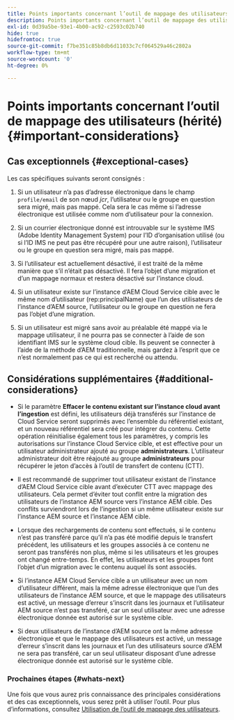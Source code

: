 ```yaml
---
title: Points importants concernant l’outil de mappage des utilisateurs (hérité)
description: Points importants concernant l’outil de mappage des utilisateurs (hérité)
exl-id: 0d39a5be-93e1-4b00-ac92-c2593c02b740
hide: true
hidefromtoc: true
source-git-commit: f7be351c85b8db6d11033c7cf064529a46c2802a
workflow-type: tm+mt
source-wordcount: '0'
ht-degree: 0%

---
```


# Points importants concernant l’outil de mappage des utilisateurs (hérité) {#important-considerations}


## Cas exceptionnels {#exceptional-cases}

Les cas spécifiques suivants seront consignés :

1. Si un utilisateur n’a pas d’adresse électronique dans le champ `profile/email` de son nœud *jcr*, l’utilisateur ou le groupe en question sera migré, mais pas mappé.  Cela sera le cas même si l’adresse électronique est utilisée comme nom d’utilisateur pour la connexion.

1. Si un courrier électronique donné est introuvable sur le système IMS (Adobe Identity Management System) pour l’ID d’organisation utilisé (ou si l’ID IMS ne peut pas être récupéré pour une autre raison), l’utilisateur ou le groupe en question sera migré, mais pas mappé.

1. Si l’utilisateur est actuellement désactivé, il est traité de la même manière que s’il n’était pas désactivé. Il fera l’objet d’une migration et d’un mappage normaux et restera désactivé sur l’instance cloud.

1. Si un utilisateur existe sur l’instance d’AEM Cloud Service cible avec le même nom d’utilisateur (rep:principalName) que l’un des utilisateurs de l’instance d’AEM source, l’utilisateur ou le groupe en question ne fera pas l’objet d’une migration.

1. Si un utilisateur est migré sans avoir au préalable été mappé via le mappage utilisateur, il ne pourra pas se connecter à l’aide de son identifiant IMS sur le système cloud cible.  Ils peuvent se connecter à l’aide de la méthode d’AEM traditionnelle, mais gardez à l’esprit que ce n’est normalement pas ce qui est recherché ou attendu.

## Considérations supplémentaires {#additional-considerations}

* Si le paramètre **Effacer le contenu existant sur l’instance cloud avant l’ingestion** est défini, les utilisateurs déjà transférés sur l’instance de Cloud Service seront supprimés avec l’ensemble du référentiel existant, et un nouveau référentiel sera créé pour intégrer du contenu. Cette opération réinitialise également tous les paramètres, y compris les autorisations sur l’instance Cloud Service cible, et est effective pour un utilisateur administrateur ajouté au groupe **administrateurs**. L’utilisateur administrateur doit être réajouté au groupe **administrateurs** pour récupérer le jeton d’accès à l’outil de transfert de contenu (CTT).

* Il est recommandé de supprimer tout utilisateur existant de l’instance d’AEM Cloud Service cible avant d’exécuter CTT avec mappage des utilisateurs. Cela permet d’éviter tout conflit entre la migration des utilisateurs de l’instance AEM source vers l’instance AEM cible. Des conflits surviendront lors de l’ingestion si un même utilisateur existe sur l’instance AEM source et l’instance AEM cible.

* Lorsque des rechargements de contenu sont effectués, si le contenu n’est pas transféré parce qu’il n’a pas été modifié depuis le transfert précédent, les utilisateurs et les groupes associés à ce contenu ne seront pas transférés non plus, même si les utilisateurs et les groupes ont changé entre-temps. En effet, les utilisateurs et les groupes font l’objet d’un migration avec le contenu auquel ils sont associés.

* Si l’instance AEM Cloud Service cible a un utilisateur avec un nom d’utilisateur différent, mais la même adresse électronique que l’un des utilisateurs de l’instance AEM source, et que le mappage des utilisateurs est activé, un message d’erreur s’inscrit dans les journaux et l’utilisateur AEM source n’est pas transféré, car un seul utilisateur avec une adresse électronique donnée est autorisé sur le système cible.

* Si deux utilisateurs de l’instance d’AEM source ont la même adresse électronique et que le mappage des utilisateurs est activé, un message d’erreur s’inscrit dans les journaux et l’un des utilisateurs source d’AEM ne sera pas transféré, car un seul utilisateur disposant d’une adresse électronique donnée est autorisé sur le système cible.

### Prochaines étapes {#whats-next}

Une fois que vous aurez pris connaissance des principales considérations et des cas exceptionnels, vous serez prêt à utiliser l’outil. Pour plus d’informations, consultez [Utilisation de l’outil de mappage des utilisateurs](/help/journey-migration/content-transfer-tool/user-mapping-tool-legacy/using-user-mapping-tool-legacy.md).
